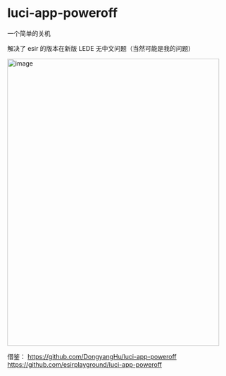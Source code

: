 # luci-app-poweroff

一个简单的关机

解决了 esir 的版本在新版 LEDE 无中文问题（当然可能是我的问题）

<img width="481" height="651" alt="image" src="https://github.com/user-attachments/assets/dad25a88-0ec3-4613-863d-046bdeba9073" />


借鉴：
https://github.com/DongyangHu/luci-app-poweroff
https://github.com/esirplayground/luci-app-poweroff
